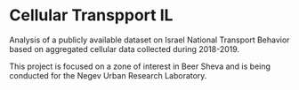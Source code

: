 # Cellular Transpport IL
Analysis of a publicly available dataset on Israel National Transport Behavior based on aggregated cellular data collected during 2018-2019.

This project is focused on a zone of interest in Beer Sheva and is being conducted for the Negev Urban Research Laboratory.

